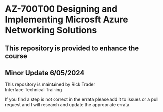 # AZ-700T00 Designing and Implementing Microsft Azure Networking Solutions
## This repository is provided to enhance the course<br>
## Minor Update 6/05/2024<br>

This repository is maintained by Rick Trader<br>
Interface Technical Training<br>

If you find a step is not correct in the errata please add it to issues or a pull request and I will research and update the appropriate errata.<br>

